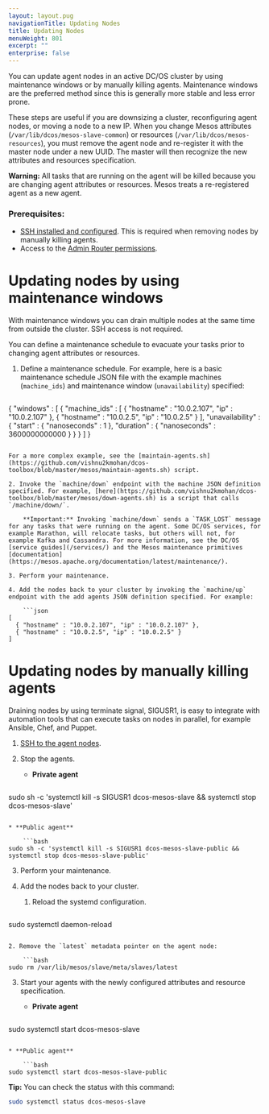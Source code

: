 ```yaml
---
layout: layout.pug
navigationTitle: Updating Nodes
title: Updating Nodes
menuWeight: 801
excerpt: ""
enterprise: false
---
```

<!-- This source repo for this topic is https://github.com/dcos/dcos-docs -->

You can update agent nodes in an active DC/OS cluster by using maintenance windows or by manually killing agents. Maintenance windows are the preferred method since this is generally more stable and less error prone.

These steps are useful if you are downsizing a cluster, reconfiguring agent nodes, or moving a node to a new IP. When you change Mesos attributes (`⁠⁠⁠⁠/var/lib/dcos/mesos-slave-common`⁠⁠⁠⁠) or resources (⁠⁠⁠⁠`/var/lib/dcos/mesos-resources`⁠⁠⁠⁠), you must remove the agent node and re-register it with the master node under a new UUID. The master will then recognize the new attributes and resources specification.

**Warning:** ⁠⁠⁠All tasks that are running on the agent will be killed because you are changing agent attributes or resources. Mesos treats a re-registered agent as a new agent.

### Prerequisites:

* [SSH installed and configured](/1.10/administering-clusters/sshcluster/). This is required when removing nodes by manually killing agents.
* Access to the [Admin Router permissions](/1.10/overview/architecture/components/#admin-router).

# Updating nodes by using maintenance windows

With maintenance windows you can drain multiple nodes at the same time from outside the cluster. SSH access is not required.

You can define a maintenance schedule to evacuate your tasks prior to changing agent attributes or resources.

1. Define a maintenance schedule. For example, here is a basic maintenance schedule JSON file with the example machines (`machine_ids`) and maintenance window (`unavailability`) specified:
    
    ```json
{
  "windows" : [
    {
      "machine_ids" : [
        { "hostname" : "10.0.2.107", "ip" : "10.0.2.107" },
        { "hostname" : "10.0.2.5", "ip" : "10.0.2.5" }
      ],
      "unavailability" : {
        "start" : { "nanoseconds" : 1 },
        "duration" : { "nanoseconds" : 3600000000000 }
      }
    }
  ]
}
```

For a more complex example, see the [maintain-agents.sh](https://github.com/vishnu2kmohan/dcos-toolbox/blob/master/mesos/maintain-agents.sh) script.

2. Invoke the `⁠⁠⁠⁠machine/down` endpoint with the machine JSON definition specified. For example, [here](https://github.com/vishnu2kmohan/dcos-toolbox/blob/master/mesos/down-agents.sh) is a script that calls `/machine/down/`.
    
    **Important:** Invoking `machine/down` sends a `⁠⁠⁠⁠TASK_LOST`⁠⁠⁠⁠ message for any tasks that were running on the agent. Some DC/OS services, for example Marathon, will relocate tasks, but others will not, for example Kafka and Cassandra. For more information, see the DC/OS [service guides](/services/) and the Mesos maintenance primitives [documentation](https://mesos.apache.org/documentation/latest/maintenance/).

3. Perform your maintenance.

4. Add the nodes back to your cluster by invoking the `⁠⁠⁠⁠machine/up` endpoint with the add agents JSON definition specified. For example:
    
    ```json
[
  { "hostname" : "10.0.2.107", "ip" : "10.0.2.107" },
  { "hostname" : "10.0.2.5", "ip" : "10.0.2.5" }
]
```

# Updating nodes by manually killing agents

Draining nodes by using terminate signal, SIGUSR1, is easy to integrate with automation tools that can execute tasks on nodes in parallel, for example Ansible, Chef, and Puppet.

1. [SSH to the agent nodes](/1.10/administering-clusters/sshcluster/).
2. Stop the agents.
    
    * **Private agent**
        
        ```bash
sudo sh -c 'systemctl kill -s SIGUSR1 dcos-mesos-slave && systemctl stop dcos-mesos-slave'
```

* **Public agent**
    
    ```bash
⁠⁠⁠⁠sudo sh -c 'systemctl kill -s SIGUSR1 dcos-mesos-slave-public && systemctl stop dcos-mesos-slave-public'
```

3. Perform your maintenance.

4. Add the nodes back to your cluster.
    
    1. Reload the systemd configuration.
        
        ```bash
﻿⁠⁠sudo systemctl daemon-reload
```

2. Remove the `latest` metadata pointer on the agent node:
    
    ```bash
⁠⁠⁠⁠sudo rm /var/lib/mesos/slave/meta/slaves/latest
```

3. Start your agents with the newly configured attributes and resource specification⁠⁠.
    
    * **Private agent**
        
        ```bash
sudo systemctl start dcos-mesos-slave
```

* **Public agent**
    
    ```bash
sudo systemctl start dcos-mesos-slave-public
```

**Tip:** You can check the status with this command:

```bash
sudo systemctl status dcos-mesos-slave
```